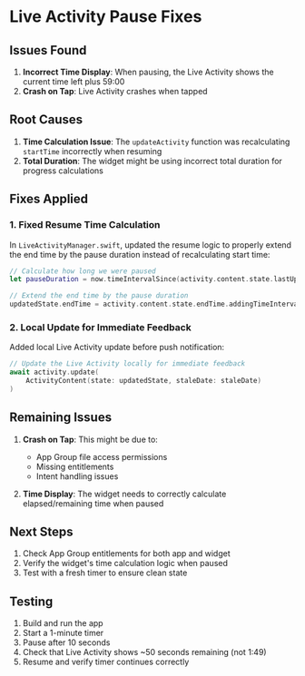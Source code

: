 # Live Activity Pause Fixes

## Issues Found

1. **Incorrect Time Display**: When pausing, the Live Activity shows the current time left plus 59:00
2. **Crash on Tap**: Live Activity crashes when tapped

## Root Causes

1. **Time Calculation Issue**: The `updateActivity` function was recalculating `startTime` incorrectly when resuming
2. **Total Duration**: The widget might be using incorrect total duration for progress calculations

## Fixes Applied

### 1. Fixed Resume Time Calculation
In `LiveActivityManager.swift`, updated the resume logic to properly extend the end time by the pause duration instead of recalculating start time:

```swift
// Calculate how long we were paused
let pauseDuration = now.timeIntervalSince(activity.content.state.lastUpdateTime)

// Extend the end time by the pause duration
updatedState.endTime = activity.content.state.endTime.addingTimeInterval(pauseDuration)
```

### 2. Local Update for Immediate Feedback
Added local Live Activity update before push notification:

```swift
// Update the Live Activity locally for immediate feedback
await activity.update(
    ActivityContent(state: updatedState, staleDate: staleDate)
)
```

## Remaining Issues

1. **Crash on Tap**: This might be due to:
   - App Group file access permissions
   - Missing entitlements
   - Intent handling issues

2. **Time Display**: The widget needs to correctly calculate elapsed/remaining time when paused

## Next Steps

1. Check App Group entitlements for both app and widget
2. Verify the widget's time calculation logic when paused
3. Test with a fresh timer to ensure clean state

## Testing

1. Build and run the app
2. Start a 1-minute timer
3. Pause after 10 seconds
4. Check that Live Activity shows ~50 seconds remaining (not 1:49)
5. Resume and verify timer continues correctly